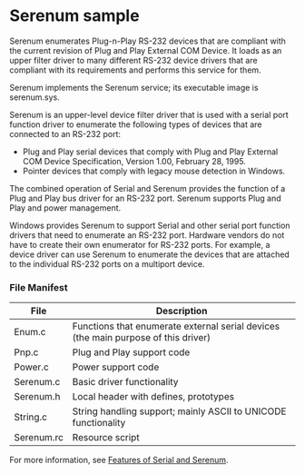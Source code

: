 <!---
    name: Serenum sample
    platform: WDM
    language: cpp
    category: Serial
    description: Enumerates Plug-n-Play RS-232 devices that are compliant with the current revision of Plug and Play External COM Device.
    samplefwlink: https://go.microsoft.com/fwlink/p/?LinkId=617961
--->


Serenum sample
==============

Serenum enumerates Plug-n-Play RS-232 devices that are compliant with the current revision of Plug and Play External COM Device. It loads as an upper filter driver to many different RS-232 device drivers that are compliant with its requirements and performs this service for them.

Serenum implements the Serenum service; its executable image is serenum.sys.

Serenum is an upper-level device filter driver that is used with a serial port function driver to enumerate the following types of devices that are connected to an RS-232 port:

-   Plug and Play serial devices that comply with Plug and Play External COM Device Specification, Version 1.00, February 28, 1995.
-   Pointer devices that comply with legacy mouse detection in Windows.

The combined operation of Serial and Serenum provides the function of a Plug and Play bus driver for an RS-232 port. Serenum supports Plug and Play and power management.

Windows provides Serenum to support Serial and other serial port function drivers that need to enumerate an RS-232 port. Hardware vendors do not have to create their own enumerator for RS-232 ports. For example, a device driver can use Serenum to enumerate the devices that are attached to the individual RS-232 ports on a multiport device.

### File Manifest

File | Description 
-----|------------
Enum.c | Functions that enumerate external serial devices (the main purpose of this driver)
Pnp.c | Plug and Play support code 
Power.c | Power support code 
Serenum.c | Basic driver functionality 
Serenum.h | Local header with defines, prototypes 
String.c  | String handling support; mainly ASCII to UNICODE functionality 
Serenum.rc | Resource script 

For more information, see [Features of Serial and Serenum](https://msdn.microsoft.com/en-us/library/windows/hardware/ff546505).

